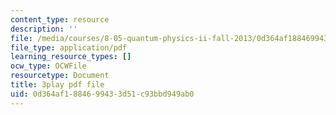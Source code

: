 ```yaml
---
content_type: resource
description: ''
file: /media/courses/8-05-quantum-physics-ii-fall-2013/0d364af1884699433d51c93bbd949ab0_JjoqYkq4J6k.pdf
file_type: application/pdf
learning_resource_types: []
ocw_type: OCWFile
resourcetype: Document
title: 3play pdf file
uid: 0d364af1-8846-9943-3d51-c93bbd949ab0
---
```

